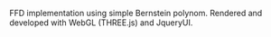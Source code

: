 FFD implementation using simple Bernstein polynom. Rendered and developed with WebGL (THREE.js) and JqueryUI.
